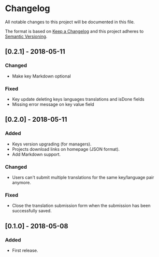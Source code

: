 # Changelog

All notable changes to this project will be documented in this file.

The format is based on [Keep a Changelog](http://keepachangelog.com/en/1.0.0/)
and this project adheres to [Semantic Versioning](http://semver.org/spec/v2.0.0.html).

## [0.2.1] - 2018-05-11

### Changed
- Make key Markdown optional

### Fixed
- Key update deleting keys languages translations and isDone fields
- Missing error message on key value field

## [0.2.0] - 2018-05-11

### Added
- Keys version upgrading (for managers).
- Projects download links on homepage (JSON format).
- Add Markdown support.

### Changed
- Users can't submit multiple translations for the same key/language pair anymore.

### Fixed
- Close the translation submission form when the submission has been successfully saved.

## [0.1.0] - 2018-05-08

### Added
- First release.
